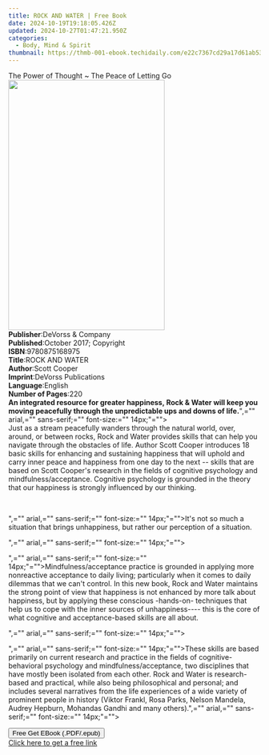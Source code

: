 ```yaml
---
title: ROCK AND WATER | Free Book
date: 2024-10-19T19:18:05.426Z
updated: 2024-10-27T01:47:21.950Z
categories:
  - Body, Mind & Spirit
thumbnail: https://thmb-001-ebook.techidaily.com/e22c7367cd29a17d61ab5359daf09ac8176a252b8bcaff92b5cf3564cdd323bf.jpg
---
```

<main id="book-container">
  <div class="flex flex-col">
    <div class="book-brief flex-1 py-6 px-4 sm:p-6 md:py-10 md:px-8">
      <!-- brief-->
      <div class="book-brief-main">
        The Power of Thought ~ The Peace of Letting Go
      </div>
    </div>
    <div
      class="book-meta-info flex-1 grid gap-4 col-start-1 col-end-3 row-start-1 sm:mb-6 sm:grid-cols-4 lg:gap-6 lg:col-start-2 lg:row-end-6 lg:row-span-6 lg:mb-0"
    >
      <div
        class="book-meta-info-left place-content-center mt-4 p-4 text-sm leading-6 col-start-2 col-span-2 dark:text-slate-400"
      >
        <img
          class="w-full h-500 object-cover rounded-lg sm:h-255 sm:col-span-2 lg:col-span-full"
          src="https://img-001-ebook.techidaily.com/ac92e6853bd3dba15999218485b459955895151b5c775f26bc598e8eb14af7b6.jpg"
          alt=""
          width="312"
          height="500"
        />
      </div>
      <div
        class="book-meta-info-right mt-2 col-start-1 row-start-2 col-span-3 self-center"
      >
        <!-- meta data  -->
        <div class="flex flex-col px-4 md:px-8">
          <div class="flex-1">
            <strong>Publisher</strong>:<span class="px-2"
              >DeVorss &amp; Company</span
            >
          </div>
          <div class="flex-1">
            <strong>Published</strong>:<span class="px-2"
              >October 2017; Copyright</span
            >
          </div>
          <div class="flex-1">
            <strong>ISBN</strong>:<span class="px-2">9780875168975</span>
          </div>
          <div class="flex-1">
            <strong>Title</strong>:<span class="px-2">ROCK AND WATER</span>
          </div>
          <div class="flex-1">
            <strong>Author</strong>:<span class="px-2">Scott Cooper</span>
          </div>
          <div class="flex-1">
            <strong>Imprint</strong>:<span class="px-2"
              >DeVorss Publications</span
            >
          </div>
          <div class="flex-1">
            <strong>Language</strong>:<span class="px-2">English</span>
          </div>
          <div class="flex-1">
            <strong>Number of Pages</strong>:<span class="px-2">220</span>
          </div>
        </div>
      </div>
    </div>
    <div class="book-description flex-1 py-6 px-4 sm:p-6 md:py-10 md:px-8">
      <div class="book-description-main">
        <div accordion-content="" id="description">
          <strong
            >An integrated resource for greater happiness,&nbsp;<span
              class="a-text-bold"
              style="font-weight: 700 !important"
              >Rock &amp; Water</span
            >&nbsp;will keep you moving peacefully through the unpredictable ups
            and downs of life.</strong
          >",="" arial,="" sans-serif;="" font-size:="" 14px;"=""&gt;<br />Just
          as a stream peacefully wanders through the natural world, over,
          around, or between rocks, Rock and Water provides skills that can help
          you navigate through the obstacles of life. Author Scott Cooper
          introduces 18 basic skills for enhancing and sustaining happiness that
          will uphold and carry inner peace and happiness from one day to the
          next -- skills that are based on Scott Cooper's research in the fields
          of cognitive psychology and mindfulness/acceptance. Cognitive
          psychology is grounded in the theory that our happiness is strongly
          influenced by our thinking.&nbsp;
          <p>
            <span style="font-size: 14px"><br /></span>
          </p>
          <p>
            ",="" arial,="" sans-serif;="" font-size:="" 14px;"=""&gt;It's not
            so much a situation that brings unhappiness, but rather our
            perception of a situation.
          </p>
          <p>
            ",="" arial,="" sans-serif;="" font-size:="" 14px;"=""&gt;<br />
          </p>
          <p>
            ",="" arial,="" sans-serif;="" font-size:=""
            14px;"=""&gt;Mindfulness/acceptance practice is grounded in applying
            more nonreactive acceptance to daily living; particularly when it
            comes to daily dilemmas that we can't control. In this new book,
            Rock and Water maintains the strong point of view that happiness is
            not enhanced by more talk about happiness, but by applying these
            conscious -hands-on- techniques that help us to cope with the inner
            sources of unhappiness---- this is the core of what cognitive and
            acceptance-based skills are all about.
          </p>
          <p>
            ",="" arial,="" sans-serif;="" font-size:="" 14px;"=""&gt;<br />
          </p>
          <p>
            ",="" arial,="" sans-serif;="" font-size:="" 14px;"=""&gt;These
            skills are based primarily on current research and practice in the
            fields of cognitive-behavioral psychology and
            mindfulness/acceptance, two disciplines that have mostly been
            isolated from each other. Rock and Water is research-based and
            practical, while also being philosophical and personal; and includes
            several narratives from the life experiences of a wide variety of
            prominent people in history (Viktor Frankl, Rosa Parks, Nelson
            Mandela, Audrey Hepburn, Mohandas Gandhi and many others).",=""
            arial,="" sans-serif;="" font-size:="" 14px;"=""&gt;<br />
          </p>
          <p></p>
        </div>
        <div class="accordion-fader"></div>
      </div>
    </div>
    <div class="book-excerpts flex-1 py-6 px-4 sm:p-6 md:py-10 md:px-8"></div>
    <div
      class="book-about-author flex-1 py-6 px-4 sm:p-6 md:py-10 md:px-8"
    ></div>
    <div class="book-free-get flex-1 py-6 px-4 sm:p-6 md:py-10 md:px-8">
      <button
        id="btn-free-get"
        class="bg-blue-500 hover:bg-blue-700 text-white font-bold py-2 px-4 rounded"
      >
        Free Get EBook (.PDF/.epub)
      </button>
      <div id="countdown-display" class="px-2 text-lg mt-2"></div>
      <a
        id="free-link"
        class="hidden bg-blue-500 hover:bg-blue-700 text-white font-bold py-2 px-4 rounded"
        href="https://www.ebooks.com/en-us/book/210809643/rock-and-water/scott-cooper/"
        target="_blank"
        >Click here to get a free link</a
      >
    </div>
    <script>
      let countdownTime = 0;
      let countdownInterval = null;
      document
        .getElementById('btn-free-get')
        .addEventListener('click', startCountdown);
      function startCountdown() {
        countdownTime = new Date().getTime() + 60000 * 3;
        countdownInterval = setInterval(updateCountdown, 1000);
        document.getElementById('btn-free-get').disabled = true;
        document
          .getElementById('btn-free-get')
          .classList.add('bg-gray-500', 'cursor-not-allowed');
      }
      function updateCountdown() {
        let currentTime = new Date().getTime();
        let timeLeft = countdownTime - currentTime;
        let secondsLeft = Math.floor(timeLeft / 1000);
        document.getElementById('countdown-display').innerHTML =
          `Remaining time: ${secondsLeft} seconds.`;
        if (secondsLeft <= 0) {
          clearInterval(countdownInterval);
          document.getElementById('btn-free-get').classList.add('hidden');
          document.getElementById('free-link').classList.remove('hidden');
          document.getElementById('countdown-display').innerHTML = '';
        }
      }
    </script>
  </div>
</main>

<ins class="adsbygoogle"
      style="display:block"
      data-ad-client="ca-pub-7571918770474297"
      data-ad-slot="8358498916"
      data-ad-format="auto"
      data-full-width-responsive="true"></ins>
    